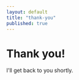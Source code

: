 ```yaml
---
layout: default
title: "thank-you"
published: true
---
```



# Thank you!

I'll get back to you shortly.
